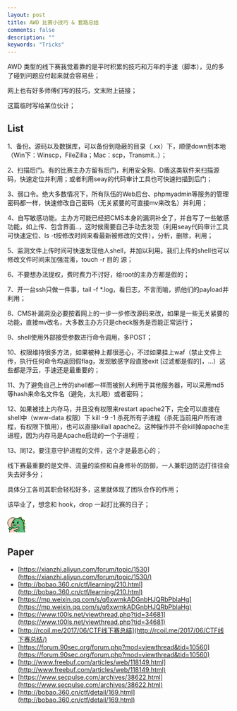 ```yaml
---
layout: post
title: AWD 比赛小技巧 & 套路总结
comments: false
description: ""
keywords: "Tricks"
---
```


AWD 类型的线下赛我觉着靠的是平时积累的技巧和万年的手速（脚本），见的多了碰到问题应付起来就会容易些；

网上也有好多师傅们写的技巧，文末附上链接；

这篇临时写给某位伙计；

## List

1、备份。源码以及数据库，可以备份到隐蔽的目录（.xx）下，顺便down到本地（Win下：Winscp，FileZilla；Mac：scp，Transmit..）；

2、扫描后门。有的比赛主办方留有后门，利用安全狗、D盾这类软件来扫描源码，快速定位并利用；或者利用seay的代码审计工具也可快速扫描到后门；

3、弱口令。绝大多数情况下，所有队伍的Web后台、phpmyadmin等服务的管理密码都一样，快速修改自己密码（无关紧要的可直接mv来改名）并利用；

4、自写敏感功能。主办方可能已经把CMS本身的漏洞补全了，并自写了一些敏感功能，如上传、包含界面..，这时候需要自己手动去发现（利用seay代码审计工具可快速定位、ls -t按修改时间来看最新被修改的文件），分析，删除，利用；

5、监测文件上传时间可快速发现他人shell，并加以利用。我们上传的shell也可以修改文件时间来加强混淆，touch -r 目的 源；

6、不要想办法提权，费时费力不讨好，给root的主办方都是假的；

7、开一台ssh只做一件事，tail -f *.log，看日志，不言而喻，抓他们的payload并利用；

8、CMS补漏洞没必要按着网上的一步一步修改源码来改，如果是一些无关紧要的功能，直接mv改名，大多数主办方只是check服务是否能正常运行；

9、shell使用外部接受参数进行命令调用，多POST；

10、权限维持很多方法，如果被种上都很恶心，不过如果挂上waf（禁止文件上传，执行任何命令均返回假flag，发现敏感字段直接exit [过滤都是假的]，...）这些都是浮云，手速还是最重要的；

11、为了避免自己上传的shell都一样而被别人利用于其他服务器，可以采用md5等hash来命名文件名（避免，太扎眼）或者密码；

12、如果被挂上内存马，并且没有权限来restart apache2下，完全可以直接在shell中（www-data 权限）下 kill -9 -1 杀死所有子进程（杀死当前用户所有进程，有权限下慎用），也可以直接killall apache2。这种操作并不会kill掉apache主进程，因为内存马是Apache启动的一个子进程；

13、同12，要注意守护进程的文件，这个才是最恶心的；

线下赛最重要的是文件、流量的监控和自身修补的防御，一人兼职边防边打往往会失去好多分；

具体分工各司其职会轻松好多，这里就体现了团队合作的作用；

该毕业了，想念和 hook，drop 一起打比赛的日子；

![eatfriend.gif](/assets/images/2017-12-09/270387049.gif)

## Paper

 - [https://xianzhi.aliyun.com/forum/topic/1530](https://xianzhi.aliyun.com/forum/topic/1530/)
 - [http://bobao.360.cn/ctf/learning/210.html](http://bobao.360.cn/ctf/learning/210.html)
 - [https://mp.weixin.qq.com/s/q6xwmkADGnbHJQRbPblaHg](https://mp.weixin.qq.com/s/q6xwmkADGnbHJQRbPblaHg)
 - [https://www.t00ls.net/viewthread.php?tid=34681](https://www.t00ls.net/viewthread.php?tid=34681)
 - [http://rcoil.me/2017/06/CTF线下赛总结](http://rcoil.me/2017/06/CTF线下赛总结/)
 - [https://forum.90sec.org/forum.php?mod=viewthread&tid=10560](https://forum.90sec.org/forum.php?mod=viewthread&tid=10560)
 - [http://www.freebuf.com/articles/web/118149.html](http://www.freebuf.com/articles/web/118149.html)
 - [https://www.secpulse.com/archives/38622.html](https://www.secpulse.com/archives/38622.html)
 - [http://bobao.360.cn/ctf/detail/169.html](http://bobao.360.cn/ctf/detail/169.html)
